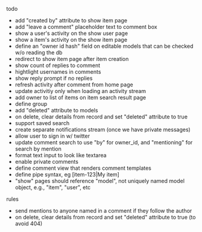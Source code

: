 todo
- add "created by" attribute to show item page
- add "leave a comment" placeholder text to comment box
- show a user's activity on the show user page
- show a item's activity on the show item page
- define an "owner id hash" field on editable models that can be checked w/o reading the db
- redirect to show item page after item creation
- show count of replies to comment
- hightlight usernames in comments
- show reply prompt if no replies
- refresh activity after comment from home page
- update activitiy only when loading an activity stream
- add owner to list of items on item search result page
- define group
- add "deleted" attribute to models
- on delete, clear details from record and set "deleted" attribute to true
- support saved search
- create separate notifications stream (once we have private messages)
- allow user to sign in w/ twitter
- update comment search to use "by" for owner_id, and "mentioning" for search by mention
- format text input to look like textarea
- enable private comments
- define comment view that renders comment templates
- define pipe syntax, eg [item-123|My item]
- "show" pages should reference "model", not uniquely named model object, e.g., "item", "user", etc

rules
- send mentions to anyone named in a comment if they follow the author
- on delete, clear details from record and set "deleted" attribute to true (to avoid 404)
